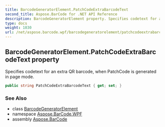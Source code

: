 ```yaml
---
title: BarcodeGeneratorElement.PatchCodeExtraBarcodeText
second_title: Aspose.BarCode for .NET API Reference
description: BarcodeGeneratorElement property. Specifies codetext for an extra QR barcode when PatchCode is generated in page mode
type: docs
weight: 1030
url: /net/aspose.barcode.wpf/barcodegeneratorelement/patchcodeextrabarcodetext/
---
```

## BarcodeGeneratorElement.PatchCodeExtraBarcodeText property

Specifies codetext for an extra QR barcode, when PatchCode is generated in page mode.

```csharp
public string PatchCodeExtraBarcodeText { get; set; }
```

### See Also

* class [BarcodeGeneratorElement](../)
* namespace [Aspose.BarCode.WPF](../../../aspose.barcode.wpf/)
* assembly [Aspose.BarCode](../../../)


